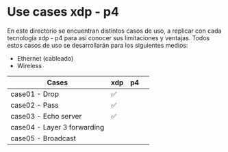 # Use cases xdp - p4

En este directorio se encuentran distintos casos de uso, a replicar con cada tecnología xdp - p4 para así conocer sus limitaciones y ventajas. Todos estos casos de uso se desarrollarán para los siguientes medios:

- Ethernet (cableado)
- Wireless


| Cases         | xdp | p4 |   |
|---------------|-----|----|---|
| case01 - Drop          | :white_check_mark:    |    |   |
| case02 - Pass          | :white_check_mark:    |    |   |
| case03 - Echo server   | :white_check_mark:    |    |   |
| case04 - Layer 3 forwarding |     |    |   |
| case05 - Broadcast |     |    |   |
